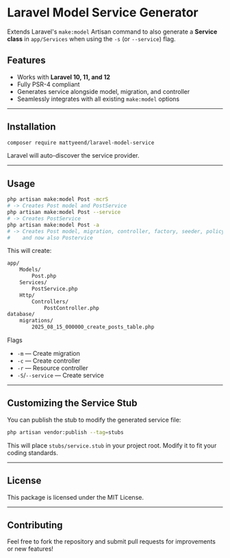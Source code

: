# Laravel Model Service Generator

Extends Laravel's `make:model` Artisan command to also generate a **Service class** in `app/Services` when using the `-s` (or `--service`) flag.

## Features
- Works with **Laravel 10, 11, and 12**
- Fully PSR-4 compliant
- Generates service alongside model, migration, and controller
- Seamlessly integrates with all existing `make:model` options

---

## Installation

```bash
composer require mattyeend/laravel-model-service
```
Laravel will auto-discover the service provider.

--- 

## Usage
```bash
php artisan make:model Post -mcrS
# -> Creates Post model and PostService
php artisan make:model Post --service
# -> Creates PostService
php artisan make:model Post -a 
# -> Creates Post model, migration, controller, factory, seeder, policy, 
#    and now also Postervice
```
This will create:
```markdown
app/
    Models/
        Post.php
    Services/
        PostService.php
    Http/
        Controllers/
            PostController.php
database/
    migrations/
        2025_08_15_000000_create_posts_table.php
```
Flags
- `-m` — Create migration
- `-c` — Create controller
- `-r` — Resource controller
- `-S`/`--service` — Create service

---

## Customizing the Service Stub
You can publish the stub to modify the generated service file:
```bash
php artisan vendor:publish --tag=stubs
```
This will place `stubs/service.stub` in your project root.
Modify it to fit your coding standards.

--- 

## License
This package is licensed under the MIT License.

--- 

## Contributing
Feel free to fork the repository and submit pull requests for improvements or new features!
